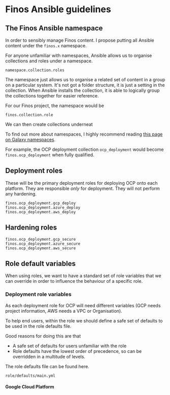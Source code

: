 # Finos Ansible guidelines

## The Finos Ansible namespace

In order to sensibly manage Finos content. I propose putting all Ansible content under the `finos.x` namespace.

For anyone unfamiliar with namespaces, Ansible allows us to organise collections and roles under a namespace.

    namespace.collection.roles

The namespace just allows us to organise a related set of content in a group on a particular system. It's not got a folder structure, it is just a setting in the collection. When Ansible installs the collection, it is able to logically group the collections together for easier reference.

For our Finos project, the namespace would be

    finos.collection.role

We can then create collections underneat 

To find out more about namespaces, I highly recommend reading [this page on Galaxy namespaces](https://galaxy.ansible.com/docs/contributing/namespaces.html).

For example, the OCP deployment collection `ocp_deployment` would become `finos.ocp_deployment` when fully qualified.

## Deployment roles

These will be the primary deployment roles for deploying OCP onto each platform. They are responsible _only_ for deployment. They will not perform any hardening.

    finos.ocp_deployment.gcp_deploy
    finos.ocp_deployment.azure_deploy
    finos.ocp_deployment.aws_deploy

## Hardening roles

    finos.ocp_deployment.gcp_secure
    finos.ocp_deployment.azure_secure
    finos.ocp_deployment.aws_secure

## Role default variables

When using roles, we want to have a standard set of role variables that we can override in order to influence the behaviour of a specific role.

### Deployment role variables
As each deployment role for OCP will need different variables (GCP needs project information, AWS needs a VPC or Organisation).

To help end users, within the role we should define a safe set of defaults to be used in the role defaults file. 

Good reasons for doing this are that 
* A safe set of defaults for users unfamiliar with the role
* Role defaults have the lowest order of precedence, so can be overridden in a multitude of levels.

The role defaults file can be found here.

    role/defaults/main.yml

#### Google Cloud Platform